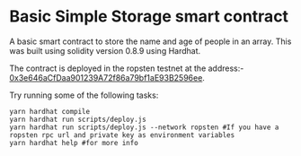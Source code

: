 # Basic Simple Storage smart contract

A basic smart contract to store the name and age of people in an array. This was built using solidity version 0.8.9 using Hardhat.

The contract is deployed in the ropsten testnet at the address:- [0x3e646aCfDaa901239A72f86a79bf1aE93B2596ee](https://ropsten.etherscan.io/address/0x3e646aCfDaa901239A72f86a79bf1aE93B2596ee).

Try running some of the following tasks:

```shell
yarn hardhat compile
yarn hardhat run scripts/deploy.js
yarn hardhat run scripts/deploy.js --network ropsten #If you have a ropsten rpc url and private key as environment variables
yarn hardhat help #for more info
```
